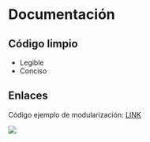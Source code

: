 # Documentación

## Código limpio

- Legible
- Conciso

## Enlaces
Código ejemplo de modularización: [LINK](modular.py)

![](https://m.media-amazon.com/images/I/61RRViAYqdL.jpg)